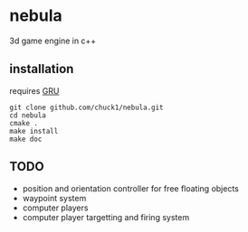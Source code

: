 # nebula

3d game engine in c++

## installation

requires [GRU](http://github.com/chuck1/GRU)

    git clone github.com/chuck1/nebula.git
    cd nebula
    cmake .
    make install
    make doc

## TODO

- position and orientation controller for free floating objects
- waypoint system
- computer players
- computer player targetting and firing system
